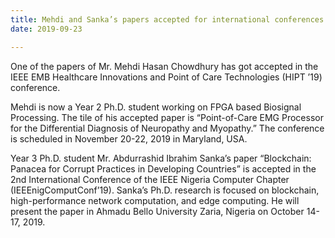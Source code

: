 ```yaml
---
title: Mehdi and Sanka’s papers accepted for international conferences
date: 2019-09-23

---
```

One of the papers of Mr. Mehdi Hasan Chowdhury has got accepted in the IEEE EMB Healthcare Innovations and Point of Care Technologies (HIPT ’19) conference.
<!--more-->
Mehdi is now a Year 2 Ph.D. student working on FPGA based Biosignal Processing. The tile of his accepted paper is “Point-of-Care EMG Processor for the Differential Diagnosis of Neuropathy and Myopathy.” The conference is scheduled in November 20-22, 2019 in Maryland, USA.

Year 3 Ph.D. student Mr. Abdurrashid Ibrahim Sanka’s paper “Blockchain: Panacea for Corrupt Practices in Developing Countries” is accepted in the 2nd International Conference of the IEEE Nigeria Computer Chapter (IEEEnigComputConf’19).  Sanka’s Ph.D. research is focused on blockchain, high-performance network computation, and edge computing. He will present the paper in Ahmadu Bello University Zaria, Nigeria on October 14-17, 2019.